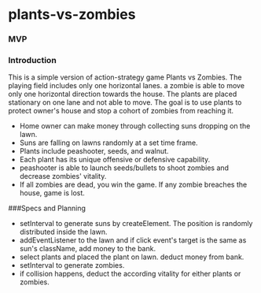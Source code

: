 # plants-vs-zombies
### MVP
### Introduction
This is a simple version of action-strategy game Plants vs Zombies. The playing field includes only one horizontal lanes. a zombie is able to move only one horizontal direction towards the house. The plants are placed stationary on one lane and not able to move. The goal is to use plants to protect owner's house and stop a cohort of zombies from reaching it.
- Home owner can make money through collecting suns dropping on the lawn.
- Suns are falling on lawns randomly at a set time frame.
- Plants include peashooter, seeds, and walnut.
- Each plant has its unique offensive or defensive capability.
- peashooter is able to launch seeds/bullets to shoot zombies and decrease zombies' vitality.
- If all zombies are dead, you win the game. If any zombie breaches the house, game is lost.

###Specs and Planning
- setInterval to generate suns by createElement. The position is randomly distributed inside the lawn.
- addEventListener to the lawn and if click event's target is the same as sun's className, add money to the bank.
- select plants and placed the plant on lawn. deduct money from bank.
- setInterval to generate zombies.
- if collision happens, deduct the according vitality for either plants or zombies.
